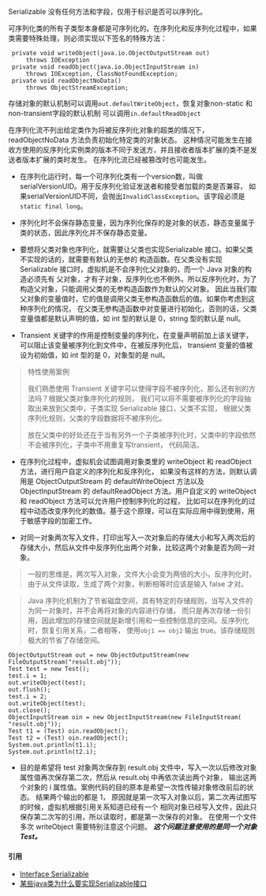 Serializable 没有任何方法和字段，仅用于标识是否可以序列化。

可序列化类的所有子类型本身都是可序列化的。在序列化和反序列化过程中，如果类需要特殊处理，则必须实现以下签名的特殊方法：
```
 private void writeObject(java.io.ObjectOutputStream out)
     throws IOException
 private void readObject(java.io.ObjectInputStream in)
     throws IOException, ClassNotFoundException;
 private void readObjectNoData()
     throws ObjectStreamException;
```

存储对象的默认机制可以调用`out.defaultWriteObject`，恢复对象non-static 和 non-transient字段的默认机制
可以调用`in.defaultReadObject`

在序列化流不列出给定类作为将被反序列化对象的超类的情况下，readObjectNoData 方法负责初始化特定类的对象状态。
这种情况可能发生在接收方使用的反序列化实例类的版本不同于发送方，并且接收者版本扩展的类不是发送者版本扩展的类时发生。
在序列化流已经被篡改时也可能发生。

* 在序列化运行时，每一个可序列化类有一个version数，叫做serialVersionUID。用于反序列化验证发送者和接受者加载的类是否兼容，
如果serialVersionUID不同，会抛出`InvalidClassException`。该字段必须是 `static final long`。

* 序列化时不会保存静态变量，因为序列化保存的是对象的状态，静态变量属于类的状态，因此序列化并不保存静态变量。

* 要想将父类对象也序列化，就需要让父类也实现Serializable 接口。如果父类不实现的话的，就需要有默认的无参的
构造函数。在父类没有实现 Serializable 接口时，虚拟机是不会序列化父对象的，而一个 Java 对象的构造必须先有
父对象，才有子对象，反序列化也不例外。所以反序列化时，为了构造父对象，只能调用父类的无参构造函数作为默认的父对象。
因此当我们取父对象的变量值时，它的值是调用父类无参构造函数后的值。如果你考虑到这种序列化的情况，
在父类无参构造函数中对变量进行初始化，否则的话，父类变量值都是默认声明的值，如 int 型的默认是 0，string 型的默认是 null。

* Transient 关键字的作用是控制变量的序列化，在变量声明前加上该关键字，可以阻止该变量被序列化到文件中，在被反序列化后，
transient 变量的值被设为初始值，如 int 型的是 0，对象型的是 null。

> 特性使用案例
>
> 我们熟悉使用 Transient 关键字可以使得字段不被序列化，那么还有别的方法吗？根据父类对象序列化的规则，
我们可以将不需要被序列化的字段抽取出来放到父类中，子类实现 Serializable 接口，父类不实现，
根据父类序列化规则，父类的字段数据将不被序列化。
>
> 放在父类中的好处还在于当有另外一个子类被序列化时，父类中的字段依然不会被序列化，子类中不用重复写transient，
代码简洁。

* 在序列化过程中，虚拟机会试图调用对象类里的 writeObject 和 readObject 方法，进行用户自定义的序列化和反序列化，
如果没有这样的方法，则默认调用是 ObjectOutputStream 的 defaultWriteObject 方法以及 ObjectInputStream 的
defaultReadObject 方法。用户自定义的 writeObject 和 readObject 方法可以允许用户控制序列化的过程，
比如可以在序列化的过程中动态改变序列化的数值。基于这个原理，可以在实际应用中得到使用，用于敏感字段的加密工作。

* 对同一对象两次写入文件，打印出写入一次对象后的存储大小和写入两次后的存储大小，然后从文件中反序列化出两个对象，比较这两个对象是否为同一对象。

> 一般的思维是，两次写入对象，文件大小会变为两倍的大小，反序列化时，由于从文件读取，生成了两个对象，判断相等时应该是输入 false 才对。

> Java 序列化机制为了节省磁盘空间，具有特定的存储规则，当写入文件的为同一对象时，并不会再将对象的内容进行存储，
而只是再次存储一份引用，因此增加的存储空间就是新增引用和一些控制信息的空间。反序列化时，恢复引用关系，二者相等，
使用`obj1 == obj2` 输出 true。该存储规则极大的节省了存储空间。

```aidl
ObjectOutputStream out = new ObjectOutputStream(new FileOutputStream("result.obj"));
Test test = new Test();
test.i = 1;
out.writeObject(test);
out.flush();
test.i = 2;
out.writeObject(test);
out.close();
ObjectInputStream oin = new ObjectInputStream(new FileInputStream(
"result.obj"));
Test t1 = (Test) oin.readObject();
Test t2 = (Test) oin.readObject();
System.out.println(t1.i);
System.out.println(t2.i);
```
* 目的是希望将 test 对象两次保存到 result.obj 文件中，写入一次以后修改对象属性值再次保存第二次，然后从 result.obj 中再依次读出两个对象，
输出这两个对象的 i 属性值。案例代码的目的原本是希望一次性传输对象修改前后的状态。
结果两个输出的都是 1， 原因就是第一次写入对象以后，第二次再试图写的时候，虚拟机根据引用关系知道已经有一个
相同对象已经写入文件，因此只保存第二次写的引用，所以读取时，都是第一次保存的对象。
在使用一个文件多次 writeObject 需要特别注意这个问题。
***这个问题注意使用的是同一个对象 Test。***

#### 引用
* [Interface Serializable](https://docs.oracle.com/javase/7/docs/api/)
* [某些java类为什么要实现Serializable接口](https://blog.csdn.net/summer_sy/article/details/70255421)

